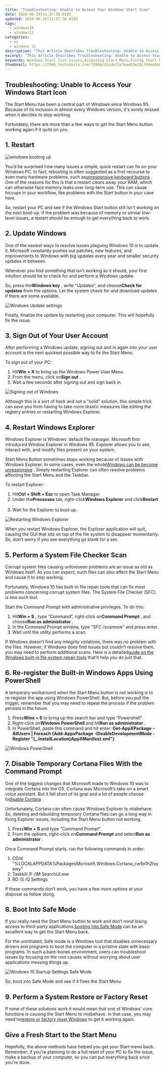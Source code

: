 ```yaml
---
title: "Troubleshooting: Unable to Access Your Windows Start Icon"
date: 2024-06-25T11:37:38.018Z
updated: 2024-06-26T11:37:38.018Z
tags:
  - windows10
  - windows11
categories:
  - os
  - windows 11
description: "This Article Describes Troubleshooting: Unable to Access Your Windows Start Icon"
excerpt: "This Article Describes Troubleshooting: Unable to Access Your Windows Start Icon"
keywords: Windows Start Icon Issues,Accessing Start Menu,Fixing Start Button,Start Bar Missing Icon,Troubleshoot Start Access,Unable to View Start Icon,Icon Not Displaying on PC
thumbnail: https://thmb.techidaily.com/f386bcd1cdef2e7eae82e10cf44eeb6665615e5a19222b7cb69d0ec540888707.jpg
---
```


## Troubleshooting: Unable to Access Your Windows Start Icon

 The Start Menu has been a central part of Windows since Windows 95\. Because of its inclusion in almost every Windows version, it's sorely missed when it decides to stop working.

 Fortunately, there are more than a few ways to get the Start Menu button working again if it quits on you.

## 1\. Restart

![windows booting up](https://static1.makeuseofimages.com/wordpress/wp-content/uploads/2023/04/windows-booting-up.jpg)

 You’d be surprised how many issues a simple, quick restart can fix on your Windows PC. In fact, rebooting is often suggested as a first recourse to even many hardware problems, such as[unresponsive keyboard buttons](https://www.makeuseof.com/tag/laptop-keyboard-not-working/) . One of the reasons for this is that a restart clears away your RAM, which can otherwise face memory leaks over long-term use. This can cause hiccups in your workflow, like problems with the Start button in your case here.

 So, restart your PC and see if the Windows Start button still isn't working on the next boot-up. If the problem was because of memory or similar low-level issues, a restart should be enough to get everything back to work.

## 2\. Update Windows

 One of the easiest ways to resolve issues plaguing Windows 10 is to update it. Microsoft constantly pushes out patches, new features, and improvements to Windows with big updates every year and smaller security updates in between.

 Whenever you find something that isn’t working as it should, your first intuition should be to check for and perform a Windows update.

 So, press the**Windows key** , write “Updates”, and choose**Check for updates** from the options. Let the system check for and download updates if there are some available.

![Windows Update settings](https://static1.makeuseofimages.com/wordpress/wp-content/uploads/2022/08/start-menu-not-working-windows-update.JPG)

 Finally, finalize the update by restarting your computer. This will hopefully fix the issue.

## 3\. Sign Out of Your User Account

 After performing a Windows update, signing out and in again into your user account is the next quickest possible way to fix the Start Menu.

To sign out of your PC:

1. Hit**Win + X** to bring up the Windows Power User Menu.
2. From the menu, click on**Sign out** .
3. Wait a few seconds after signing out and sign back in.

![Signing out of Windows](https://static1.makeuseofimages.com/wordpress/wp-content/uploads/2022/08/start-menu-not-working-sign-out.JPG)

 Although this is a sort of hack and not a “solid” solution, this simple trick can save you from having to take more drastic measures like editing the registry entries or restarting Windows Explorer.

## 4\. Restart Windows Explorer

 Windows Explorer is Windows’ default file manager. Microsoft first introduced Window Explorer in Windows 95\. Explorer allows you to see, interact with, and modify files present on your system.

 Start Menu Button sometimes stops working because of issues with Windows Explorer. In some cases, even the whole[Windows can be become unresponsive](https://www.makeuseof.com/tag/7-common-reasons-why-your-system-is-irresponsive-how-to-solve-them/) . Simply restarting Explorer can often resolve problems affecting the Start Menu and the Taskbar.

To restart Explorer:

1. Hit**Ctrl + Shift + Esc** to open Task Manager.
2. Under the**Processes** tab, right-click**Windows Explorer** and click**Restart** .
3. Wait for the Explorer to boot up.

![Restarting Windows Explorer](https://static1.makeuseofimages.com/wordpress/wp-content/uploads/2022/08/start-menu-not-working-restart-explorer.JPG)

 When you restart Windows Explorer, the Explorer application will quit, causing the GUI that sits on top of the file system to disappear momentarily. So, don’t worry if you see everything go blank for a sec.

## 5\. Perform a System File Checker Scan

 Corrupt system files causing unforeseen problems are an issue as old as Windows itself. As you can expect, such files can also affect the Start Menu and cause it to stop working.

 Fortunately, Windows 10 has built-in file repair tools that can fix most problems concerning corrupt system files. The System File Checker (SFC) is one such tool.

Start the Command Prompt with administrative privileges. To do this:

1. Hit**Win + S** , type “Command”, right-click on**Command Prompt** , and choose**Run as administrator** .
2. In the Command Prompt window, type "SFC /scannow" and press enter.
3. Wait until the utility performs a scan.

 If Windows doesn’t find any integrity violations, there was no problem with the files. However, if Windows does find issues but couldn’t resolve them, you may need to perform additional scans. Here is a detailed[guide on the Windows built-in file system repair tools](https://www.makeuseof.com/windows-built-in-repair-tools/) that’ll help you do just that.

## 6\. Re-register the Built-in Windows Apps Using PowerShell

 A temporary workaround when the Start Menu button is not working is to re-register the app using Windows PowerShell. But, before you pull the trigger, remember that you may need to repeat the process if the problem persists in the future.

1. Press**Wins + S** to bring up the search bar and type “Powershell”.
2. Right-click on**Windows PowerShell** and hit**Run as administrator** .
3. In PowerShell, paste this command and hit enter: **Get-AppXPackage -AllUsers | Foreach {Add-AppxPackage -DisableDevelopmentMode -Register "$($\_.InstallLocation)AppXManifest.xml"}**

![Windows PowerShell](https://static1.makeuseofimages.com/wordpress/wp-content/uploads/2022/08/start-menu-not-working-powershell.JPG)

## 7\. Disable Temporary Cortana Files With the Command Prompt

 One of the biggest changes that Microsoft made to Windows 10 was to integrate Cortana into the OS. Cortana was Microsoft’s take on a smart voice assistant. But it fell short of its goal and a lot of people choose to[disable Cortana](https://www.makeuseof.com/windows-11-enable-disable-cortana/) .

 Unfortunately, Cortana can often cause Windows Explorer to misbehave. So, deleting and rebuilding temporary Cortana files can go a long way in fixing Explorer issues, including the Start Menu button not working.

1. Press**Win + S** and type “Command Prompt”.
2. From the options, right-click on**Command Prompt** and select**Run as administrator** .

Once Command Prompt starts, run the following commands in order:

1. CD/d "%LOCALAPPDATA%PackagesMicrosoft.Windows.Cortana\_cw5n1h2txyewy"
2. Taskkill /F /IM SearchUI.exe
3. RD /S /Q Settings

 If these commands don’t work, you have a few more options at your disposal so follow along.

## 8\. Boot Into Safe Mode

 If you really need the Start Menu button to work and don’t mind losing access to third-party applications,[booting into Safe Mode](https://www.makeuseof.com/windows-11-boot-safe-mode/) can be an excellent way to get the Start Menu back.

 For the uninitiated, Safe mode is a Windows tool that disables unnecessary drivers and programs to boot the computer in a pristine state with basic programs. In such a bare-bones environment, users can troubleshoot issues by focusing on the root causes without worrying about user applications messing things up.

![Windows 10 Startup Settings Safe Mode](https://static1.makeuseofimages.com/wordpress/wp-content/uploads/2021/08/Windows-10-Startup-Settings-Safe-Mode.png)

So, boot into Safe Mode and see if it fixes the Start Menu.

## 9\. Perform a System Restore or Factory Reset

 If none of these solutions work it would mean that one of Windows' core functions is causing the Start Menu to misbehave. In that case, you may need to[restore or factory reset Windows](https://www.makeuseof.com/tag/system-restore-factory-reset-work-windows-10/) to get it working again.

## Give a Fresh Start to the Start Menu

 Hopefully, the above methods have helped you get your Start menu back. Remember; if you're planning to do a full reset of your PC to fix the issue, make a backup of your computer, so you can put everything back once you're done.


<ins class="adsbygoogle"
     style="display:block"
     data-ad-format="autorelaxed"
     data-ad-client="ca-pub-7571918770474297"
     data-ad-slot="1223367746"></ins>



<ins class="adsbygoogle"
     style="display:block"
     data-ad-client="ca-pub-7571918770474297"
     data-ad-slot="8358498916"
     data-ad-format="auto"
     data-full-width-responsive="true"></ins>


